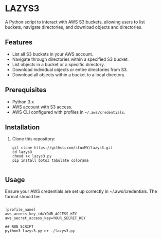# LAZYS3 

A Python script to interact with AWS S3 buckets, allowing users to list buckets, navigate directories, and download objects and directories.

## Features

- List all S3 buckets in your AWS account.
- Navigate through directories within a specified S3 bucket.
- List objects in a bucket or a specific directory.
- Download individual objects or entire directories from S3.
- Download all objects within a bucket to a local directory.

## Prerequisites

- Python 3.x
- AWS account with S3 access.
- AWS CLI configured with profiles in `~/.aws/credentials`.

## Installation

1. Clone this repository:

   ```python3
   git clone https://github.com/stuxMY/lazys3.git
   cd lazys3
   chmod +x lazys3.py
   pip install boto3 tabulate colorama


## Usage

Ensure your AWS credentials are set up correctly in ~/.aws/credentials. The format should be:
   ```python3

[profile_name]
aws_access_key_id=YOUR_ACCESS_KEY
aws_secret_access_key=YOUR_SECRET_KEY

## RUN SCRIPT 
python3 lazys3.py or ./lazys3.py



